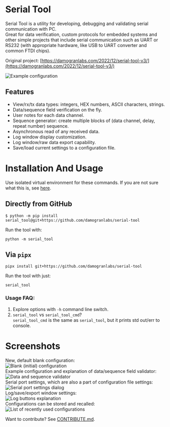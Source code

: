 # Serial Tool
Serial Tool is a utility for developing, debugging and validating serial communication with PC.  
Great for data verification, custom protocols for embedded systems and other simple projects that include serial 
communication such as UART or RS232 (with appropriate hardware, like USB to UART converter and common FTDI chips).  

Original project: [https://damogranlabs.com/2022/12/serial-tool-v3/](https://damogranlabs.com/2022/12/serial-tool-v3/)

![Example configuration](screenshots/exampleConfiguration.png)  
## Features
* View/rx/tx data types: integers, HEX numbers, ASCII characters, strings.
* Data/sequence field verification on the fly.
* User notes for each data channel.
* Sequence generator: create multiple blocks of (data channel, delay, repeat number) sequence.
* Asynchronous read of any received data.
* Log window display customization.
* Log window/raw data export capability.
* Save/load current settings to a configuration file.
  
# Installation And Usage
Use isolated virtual environment for these commands. If you are not sure what this is, see [here](https://docs.python.org/3/library/venv.html#:~:text=A%20virtual%20environment%20is%20created,the%20virtual%20environment%20are%20available.).
## Directly from GitHub
```
$ python -m pip install serial_tool@git+https://github.com/damogranlabs/serial-tool
```
Run the tool with:
```
python -m serial_tool
```

## Via `pipx`
```
pipx install git+https://github.com/damogranlabs/serial-tool
```
Run the tool with just:
```
serial_tool
```

### Usage FAQ:
1. Explore options with `-h` command line switch.
2. `serial_tool` vs `serial_tool_cmd`?  
    `serial_tool_cmd` is the same as `serial_tool`, but it prints std out/err to console.

# Screenshots
New, default blank configuration:  
![Blank (initial) configuration](screenshots/blankConfiguration.png)  
Example configuration and explanation of data/sequence field validator:  
![Data and sequence validator](screenshots/dataAndSeqExplanation.png)  
Serial port settings, which are also a part of configuration file settings:  
![Serial port settings dialog](screenshots/communicationDialog.png)  
Log/save/export window settings:  
![Log buttons explanation](screenshots/buttonsExplanation.png)  
Configurations can be stored and recalled:  
![List of recently used configurations](screenshots/recenlyUsedConfigurations.png)  


Want to contribute? See [CONTRIBUTE.md](https://github.com/damogranlabs/serial-tool/blob/master/CONTRIBUTE.md).
